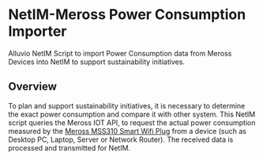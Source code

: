 # NetIM-Meross Power Consumption Importer
Alluvio NetIM Script to import Power Consumption data from Meross Devices into NetIM to support sustainability initiatives.

## Overview
To plan and support sustainability initiatives, it is necessary to determine the exact power consumption and compare it with other system.
This NetIM script queries the Meross IOT API, to request the actual power consumption measured by the
[Meross MSS310 Smart Wifi Plug](https://shop.meross.com/products/meross-smart-wifi-plug-with-energy-monitor-mss310-eu-version) from a device 
(such as Desktop PC, Laptop, Server or Network Router). The received data is processed and transmitted for NetIM.


